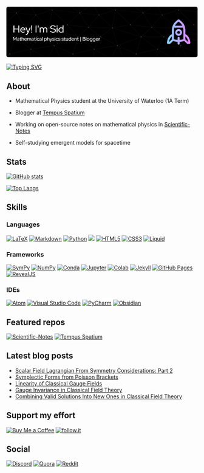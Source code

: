 ![Header](./github-header-image.png)

[![Typing SVG](https://readme-typing-svg.herokuapp.com?font=Mali&duration=2500&color=F7F7F7&multiline=true&height=170&lines=%E2%88%82%E1%B5%AA%E2%88%82%E1%B5%A1%F0%9D%9C%93+%3D+-+m%C2%B2%F0%9D%9C%93;Let+%E2%88%82%E1%B5%AA%E2%88%82%E1%B5%A1+%3D+(%CE%B3%E1%B5%A1%E2%88%82%E1%B5%AA)%C2%B2;%E2%87%92+%CE%B3%E1%B5%A1%CE%B3%E1%B5%9D+%2B+%CE%B3%E1%B5%9D%CE%B3%E1%B5%A1+%3D+2%CE%B7%E1%B5%A1%E1%B5%9D;(%CE%B3%E1%B5%A1%E2%88%82%E1%B5%AA)%C2%B2%F0%9D%9C%93+%3D+-+m%C2%B2%F0%9D%9C%93;(i%CE%B3%E1%B5%A1%E2%88%82%E1%B5%AA)%C2%B2%F0%9D%9C%93+%3D+m%C2%B2%F0%9D%9C%93;i%CE%B3%E1%B5%A1%E2%88%82%E1%B5%AA%F0%9D%9C%93+%3D+m%F0%9D%9C%93)](https://en.wikipedia.org/wiki/Dirac_equation)

<!--  
∂ᵪ∂ᵡ𝜓 = - m²𝜓
Let ∂ᵪ∂ᵡ = (γᵡ∂ᵪ)²
⇒ γᵡγᵝ + γᵝγᵡ = 2ηᵡᵝ
(γᵡ∂ᵪ)²𝜓 = - m²𝜓
(iγᵡ∂ᵪ)²𝜓 = m²𝜓
iγᵡ∂ᵪ𝜓 = m𝜓
-->

## About

- Mathematical Physics student at the University of Waterloo (1A Term)

- Blogger at [Tempus Spatium](https://booodaness.github.io/tempus-spatium/)

- Working on open-source notes on mathematical physics in [Scientific-Notes](https://github.com/Booodaness/Scientific-Notes)

- Self-studying emergent models for spacetime

## Stats

[![GitHub stats](https://github-readme-stats.vercel.app/api?username=Booodaness&count_private=true&hide=prs,issues&theme=dark)](https://github.com/anuraghazra/github-readme-stats) 

[![Top Langs](https://github-readme-stats.vercel.app/api/top-langs/?username=Booodaness&layout=compact&count_private=true&hide=jupyter%20notebook,javascript,json&theme=dark)](https://github.com/anuraghazra/github-readme-stats)

## Skills

### Languages

[![LaTeX](https://img.shields.io/badge/LaTeX-47A141?style=for-the-badge&logo=LaTeX&logoColor=white)](https://www.latex-project.org/)
[![Markdown](https://img.shields.io/badge/Markdown-000000?style=for-the-badge&logo=markdown&logoColor=white)](https://www.markdownguide.org/getting-started/)
[![Python](https://img.shields.io/badge/Python-FFD43B?style=for-the-badge&logo=python&logoColor=blue)](https://www.python.org/)
<a href="https://www.sagemath.org"><img height="28" src="https://www.sagemath.org/pix/logo_sagemath+icon_oldstyle.png" /></a>
[![HTML5](https://img.shields.io/badge/HTML5-E34F26?style=for-the-badge&logo=html5&logoColor=white)](https://developer.mozilla.org/en-US/docs/Web/HTML)
[![CSS3](https://img.shields.io/badge/CSS3-1572B6?style=for-the-badge&logo=css3&logoColor=white)](https://developer.mozilla.org/en-US/docs/Web/CSS)
[![Liquid](https://img.shields.io/badge/liquid-8DB543?style=for-the-badge&logo=Shopify&logoColor=white)](https://shopify.github.io/liquid/)

### Frameworks

[![SymPy](https://img.shields.io/badge/SymPy-3B5526?style=for-the-badge&logo=SymPy&logoColor=white)](https://www.sympy.org/en/index.html)
[![NumPy](https://img.shields.io/badge/Numpy-777BB4?style=for-the-badge&logo=numpy&logoColor=white)](https://numpy.org/)
[![Conda](https://img.shields.io/badge/conda-342B029.svg?&style=for-the-badge&logo=anaconda&logoColor=white)](https://www.anaconda.com/)
[![Jupyter](https://img.shields.io/badge/Jupyter-F37626.svg?&style=for-the-badge&logo=Jupyter&logoColor=white)](https://jupyter.org/)
[![Colab](https://img.shields.io/badge/Colab-F9AB00?style=for-the-badge&logo=googlecolab&color=525252)](https://colab.research.google.com/)
[![Jekyll](https://img.shields.io/badge/Jekyll-CC0000?style=for-the-badge&logo=Jekyll&logoColor=white)](https://jekyllrb.com/)
[![GitHub Pages](https://img.shields.io/badge/GitHub%20Pages-222222?style=for-the-badge&logo=GitHub%20Pages&logoColor=white)](https://pages.github.com/)
[![RevealJS](https://img.shields.io/badge/reveal.js-F2E142?style=for-the-badge&logo=reveal.js&logoColor=000)](https://revealjs.com/)

### IDEs

[![Atom](https://img.shields.io/badge/Atom-66595C?style=for-the-badge&logo=Atom&logoColor=white)](https://atom.io/)
[![Visual Studio Code](https://img.shields.io/badge/Visual_Studio_Code-0078D4?style=for-the-badge&logo=visual%20studio%20code&logoColor=white)](https://code.visualstudio.com/)
[![PyCharm](https://img.shields.io/badge/PyCharm-000000.svg?&style=for-the-badge&logo=PyCharm&logoColor=white)](https://www.jetbrains.com/pycharm/)
[![Obsidian](https://img.shields.io/badge/Obsidian-483699?style=for-the-badge&logo=Obsidian&logoColor=white)](https://obsidian.md/)

## Featured repos

[![Scientific-Notes](https://github-readme-stats.vercel.app/api/pin/?username=Booodaness&repo=Scientific-Notes&show_owner=true&theme=dark)](https://github.com/Booodaness/Scientific-Notes) [![Tempus Spatium](https://github-readme-stats.vercel.app/api/pin/?username=Booodaness&repo=tempus-spatium&show_owner=true&theme=dark)](https://github.com/Booodaness/tempus-spatium)

## Latest blog posts

<!-- BLOG-POST-LIST:START -->
- [Scalar Field Lagrangian From Symmetry Considerations: Part 2](https://booodaness.github.io/tempus-spatium/scalar-field-lagrangian-symmetry-considerations-part-2/)
- [Symplectic Forms from Poisson Brackets](https://booodaness.github.io/tempus-spatium/symplectic-forms-poisson-brackets/)
- [Linearity of Classical Gauge Fields](https://booodaness.github.io/tempus-spatium/linearity-classical-gauge-fields/)
- [Gauge Invariance in Classical Field Theory](https://booodaness.github.io/tempus-spatium/gauge-invariance-classical-field-theory/)
- [Combining Valid Solutions Into New Ones in Classical Field Theory](https://booodaness.github.io/tempus-spatium/combining-valid-solutions-classical-field-theory/)
<!-- BLOG-POST-LIST:END -->

## Support my effort

[![Buy Me a Coffee](https://img.shields.io/badge/Buy_Me_A_Coffee-FFDD00?style=for-the-badge&logo=buy-me-a-coffee&logoColor=black)](https://www.buymeacoffee.com/booodaness)
[![follow.it](https://img.shields.io/badge/follow.it-00b04e?style=for-the-badge&logo=subscribe&logoColor=white)](https://booodaness.github.io/tempus-spatium/subscribe/)

## Social

[![Discord](https://img.shields.io/badge/Discord-5865F2?style=for-the-badge&logo=discord&logoColor=white)](https://booodaness.github.io/psi-phi/)
[![Quora](https://img.shields.io/badge/Quora-%23B92B27.svg?&style=for-the-badge&logo=Quora&logoColor=white)](https://www.quora.com/profile/Siddhartha-Bhattacharjee-45)
[![Reddit](https://img.shields.io/badge/Reddit-FF4500?style=for-the-badge&logo=reddit&logoColor=white)](https://www.reddit.com/user/Booodaness)